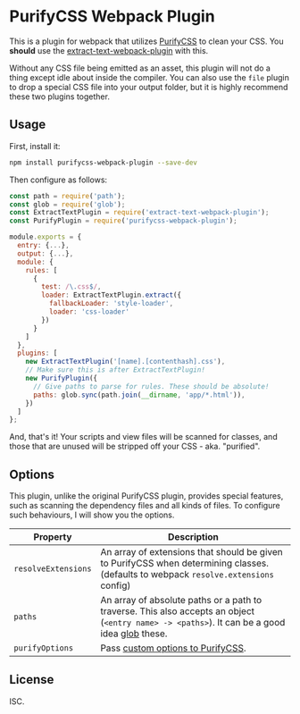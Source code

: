 # PurifyCSS Webpack Plugin

This is a plugin for webpack that utilizes [PurifyCSS](https://github.com/purifycss/purifycss) to clean your CSS. You **should** use the [extract-text-webpack-plugin](https://www.npmjs.com/package/extract-text-webpack-plugin) with this.

Without any CSS file being emitted as an asset, this plugin will not do a thing except idle about inside the compiler. You can also use the `file` plugin to drop a special CSS file into your output folder, but it is highly recommend these two plugins together.

## Usage

First, install it:

```bash
npm install purifycss-webpack-plugin --save-dev
```

Then configure as follows:

```javascript
const path = require('path');
const glob = require('glob');
const ExtractTextPlugin = require('extract-text-webpack-plugin');
const PurifyPlugin = require('purifycss-webpack-plugin');

module.exports = {
  entry: {...},
  output: {...},
  module: {
    rules: [
      {
        test: /\.css$/,
        loader: ExtractTextPlugin.extract({
          fallbackLoader: 'style-loader',
          loader: 'css-loader'
        })
      }
    ]
  },
  plugins: [
    new ExtractTextPlugin('[name].[contenthash].css'),
    // Make sure this is after ExtractTextPlugin!
    new PurifyPlugin({
      // Give paths to parse for rules. These should be absolute!
      paths: glob.sync(path.join(__dirname, 'app/*.html')),
    })
  ]
};
```

And, that's it! Your scripts and view files will be scanned for classes, and those that are unused will be stripped off your CSS - aka. "purified".

## Options

This plugin, unlike the original PurifyCSS plugin, provides special features, such as scanning the dependency files and all kinds of files. To configure such behaviours, I will show you the options.

| Property            | Description
|---------------------|------------
| `resolveExtensions` | An array of extensions that should be given to PurifyCSS when determining classes. (defaults to webpack `resolve.extensions` config)
| `paths`             | An array of absolute paths or a path to traverse. This also accepts an object (`<entry name> -> <paths>`). It can be a good idea [glob](http://npmjs.org/glob) these.
| `purifyOptions`     | Pass [custom options to PurifyCSS](https://github.com/purifycss/purifycss#the-optional-options-argument).

## License

ISC.
